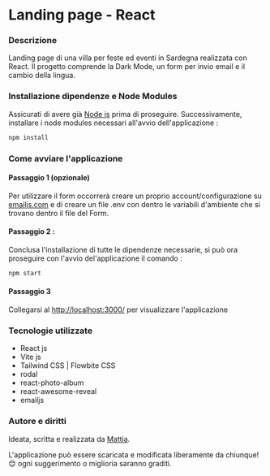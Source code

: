 # Landing page - React

### Descrizione
Landing page di una villa per feste ed eventi in Sardegna realizzata con React. Il progetto comprende la Dark Mode, un form per invio email e il cambio della lingua.

### Installazione dipendenze e Node Modules
Assicurati di avere già [Node js](https://nodejs.org/it/download/) prima di proseguire. Successivamente, installare i node modules necessari all'avvio dell'applicazione :
```sh
npm install
```

### Come avviare l'applicazione
#### Passaggio 1 (opzionale)
Per utilizzare il form occorrerà creare un proprio account/configurazione su [emailjs.com](https://www.emailjs.com/) e di creare un file .env con dentro le variabili d'ambiente che si trovano dentro il file del Form.

#### Passaggio 2 : 
Conclusa l'installazione di tutte le dipendenze necessarie, si può ora proseguire con l'avvio del'applicazione il comando :
```sh
npm start
```

#### Passaggio 3
Collegarsi al [http://localhost:3000/](http://localhost:3000) per visualizzare l'applicazione

### Tecnologie utilizzate
- React js
- Vite js
- Tailwind CSS | Flowbite CSS
- rodal
- react-photo-album
- react-awesome-reveal
- emailjs

### Autore e diritti
Ideata, scritta e realizzata da [Mattia](https://www.linkedin.com/in/mattiach/).

L'applicazione può essere scaricata e modificata liberamente da chiunque! 😊
ogni suggerimento o miglioria saranno graditi.